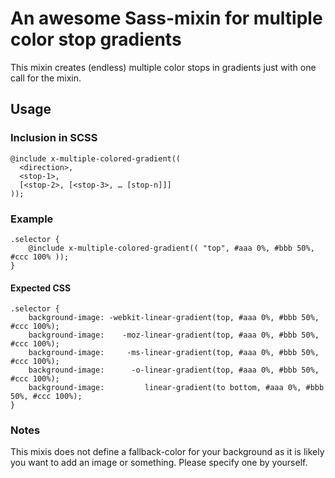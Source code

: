 # An awesome Sass-mixin for multiple color stop gradients

This mixin creates (endless) multiple color stops in gradients just with one
call for the mixin.

## Usage

### Inclusion in SCSS

	@include x-multiple-colored-gradient((
	  <direction>,
	  <stop-1>,
	  [<stop-2>, [<stop-3>, … [stop-n]]]
	));

### Example

	.selector {
		@include x-multiple-colored-gradient(( "top", #aaa 0%, #bbb 50%, #ccc 100% ));
	}

#### Expected CSS

	.selector {
		background-image: -webkit-linear-gradient(top, #aaa 0%, #bbb 50%, #ccc 100%);
		background-image:    -moz-linear-gradient(top, #aaa 0%, #bbb 50%, #ccc 100%);
		background-image:     -ms-linear-gradient(top, #aaa 0%, #bbb 50%, #ccc 100%);
		background-image:      -o-linear-gradient(top, #aaa 0%, #bbb 50%, #ccc 100%);
		background-image:         linear-gradient(to bottom, #aaa 0%, #bbb 50%, #ccc 100%);
	}

### Notes

This mixis does not define a fallback-color for your background as it is likely
you want to add an image or something. Please specify one by yourself.
